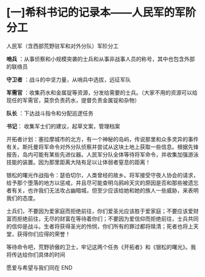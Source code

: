 # \[一\]希科书记的记录本——人民军的军阶分工

人民军（含西部荒野驻军和对外分队）军阶分工

**哨兵** ：从事侦察和小规模突袭的士兵和从事非战事人员的称号，其中也包含外部的联络员

**守卫者** ：战斗的中坚力量，从哨兵中选拔，远征军队

**军需官** ：收集药水和金属锭等资源，分发给需要的士兵。（大家不用的资源可以给现任的军需官，莫奈负责药水，提督负责金属锭和杂物）

**队长** ：下达战斗指令和分配巡逻任务

**书记**： 收集军士们的建议，起草文案，管理档案

开拓者计划：塞拉摩城市的北方，有一个神秘的岛屿，传说那里和众多灵异的事件有关。斯托曼将军命令对外分队侦察并尝试从这块土地上获取一些信息。根据先锋报告，岛内可能有某些先进仪器。人民军分队全体等待将军命令，并收集加强游泳技能的装置。因为那里距离大陆有足以让体弱者窒息的距离！

银松的曙光作战指令：瑟伯切尔，人类曾经的故乡。将军接受守夜人协会的请求，给予那个堕落的地方以惩戒，并且尽可能查明乌鸦岭天灾的原因是否和那些被遗忘者有关，也许我们无法攻占幽暗城，但至少应该给她和她的族人一些威胁，来表明我们的态度。

士兵们，不要因为爱家庭而拒绝前往，你们爱圣光应该胜于爱家庭；不要应该爱财富而拒绝前往，无尽的财富在等待着你们；不要因为爱信仰而拒绝前往，士兵共同的信仰是战斗。生者将获得圣光的怜悯，你们所有的罪过都将赎清；死者也将上天堂，获得你们应得的荣誉！

等待命令吧，荒野骄傲的卫士，牢记这两个任务《开拓者》和《银松的曙光》。我将传达给你们具体的时间

愿爱与希望与我们同在 END

